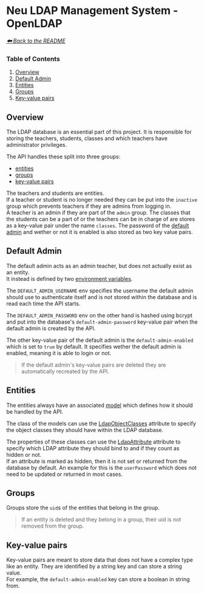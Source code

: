 # Neu LDAP Management System - OpenLDAP

*[**🠰** Back to the README](../README.md)*

### Table of Contents
1. [Overview](#overview)
2. [Default Admin](#default-admin)
3. [Entities](#entities)
4. [Groups](#groups)
5. [Key-value pairs](#key-value-pairs)


## Overview
The LDAP database is an essential part of this project.
It is responsible for storing the teachers, students, classes and which teachers have administrator privileges.

The API handles these split into three groups:
- [entities](#entities)
- [groups](#groups)
- [key-value pairs](#key-value-pairs)

The teachers and students are entities.\
If a teacher or student is no longer needed they can be put into the `inactive` group which prevents teachers if they are admins from logging in.\
A teacher is an admin if they are part of the `admin` group.
The classes that the students can be a part of or the teachers can be in charge of are stores as a key-value pair under the name `classes`. 
The password of the [default admin](#default-admin) and wether or not it is enabled is also stored as two key value pairs.


## Default Admin
The default admin acts as an admin teacher, but does not actually exist as an entity.\
It instead is defined by two [environment variables](../README.md#environment-variables).

The `DEFAULT_ADMIN_USERNAME` env specifies the username the default admin should use to authenticate itself and is not stored within the database and is read each time the API starts.

The `DEFAULT_ADMIN_PASSWORD` env on the other hand is hashed using bcrypt and put into the database's `default-admin-password` key-value pair when the default admin is created by the API.

The other key-value pair of the default admin is the `default-admin-enabled` which is set to `true` by default. It specifies wether the default admin is enabled, meaning it is able to login or not.

> If the default admin's key-value pairs are deleted they are automatically recreated by the API.


## Entities
The entities always have an associated [model](../NeuLdapMgnt/Models/) which defines how it should be handled by the API.

The class of the models can use the [LdapObjectClasses](../NeuLdapMgnt/Models/LdapAttributes.cs) attribute to specify the object classes they should have within the LDAP database.

The properties of these classes can use the [LdapAttribute](../NeuLdapMgnt/Models/LdapAttributes.cs) attribute to specify which LDAP attribute they should bind to and if they count as hidden or not.\
If an attribute is marked as hidden, then it is not set or returned from the database by default. An example for this is the `userPassword` which does not need to be updated or returned in most cases.


## Groups
Groups store the `uid`s of the entities that belong in the group.
> If an entity is deleted and they belong in a group, their uid is not removed from the group.


## Key-value pairs
Key-value pairs are meant to store data that does not have a complex type like an entity. They are identified by a string key and can store a string value.\
For example, the `default-admin-enabled` key can store a boolean in string from.
